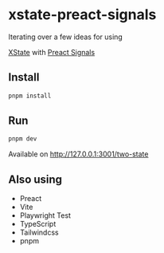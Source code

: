 # xstate-preact-signals

Iterating over a few ideas for using

[XState](https://xstate.js.org/docs/) with [Preact Signals](https://preactjs.com/guide/v10/signals/)

## Install

```sh
pnpm install
```

## Run

```sh
pnpm dev
```

Available on http://127.0.0.1:3001/two-state

## Also using

- Preact
- Vite
- Playwright Test
- TypeScript
- Tailwindcss
- pnpm
